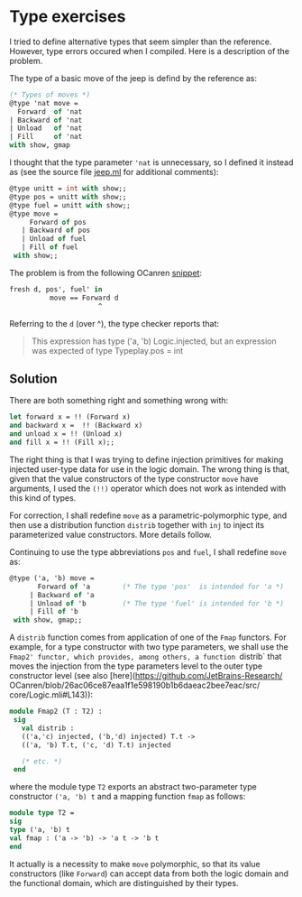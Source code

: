 
# Type exercises

I tried to define alternative types that seem simpler than the reference.
However, type errors occured when I compiled. Here is a description of the
problem.

The type of a basic move of the jeep is defind by the reference as:

```ocaml
(* Types of moves *)
@type 'nat move =
  Forward  of 'nat
| Backward of 'nat
| Unload   of 'nat
| Fill     of 'nat
with show, gmap
```

I thought that the type parameter `'nat` is unnecessary,
so I defined it instead as (see the source file [jeep.ml](jeep.ml)
for additional comments):

```ocaml
@type unitt = int with show;;
@type pos = unitt with show;;
@type fuel = unitt with show;;
@type move =
     Forward of pos
   | Backward of pos
   | Unload of fuel
   | Fill of fuel
 with show;;
```

The problem is from the following OCanren [snippet](https://github.com/YueLiPicasso/intro_ocaml/blob/bc738c6cf1744d764ee2c4d7c4a1c4fcc2072e0d/OCanren_exercises/JeepProblem/typeplay/jeep.ml#L204):

```ocaml
fresh d, pos', fuel' in
          move == Forward d
	                  ^
```

Referring to the `d` (over ^), the type checker reports that:
> This expression has type ('a, 'b) Logic.injected,
       but an expression was expected of type Typeplay.pos = int


## Solution

There are both something right and something wrong with:

```ocaml
let forward x = !! (Forward x)
and backward x =  !! (Backward x)
and unload x = !! (Unload x)
and fill x = !! (Fill x);;
```

The right thing is that I was trying to define injection primitives for
making injected user-type data for use in the logic domain.  The wrong thing
 is that, given that the value constructors of the type constructor
`move` have arguments, I used the `(!!)` operator which does not work as
intended with this kind of types.

For correction, I shall redefine `move` as a parametric-polymorphic
type, and then use a distribution function `distrib` together with `inj` to
inject its parameterized value constructors. More details follow.

Continuing to use the type abbreviations `pos` and `fuel`,
I shall redefine `move` as:

```ocaml
@type ('a, 'b) move =
       Forward of 'a        (* The type 'pos'  is intended for 'a *)
     | Backward of 'a
     | Unload of 'b         (* The type 'fuel' is intended for 'b *)
     | Fill of 'b
 with show, gmap;;
```

A `distrib` function comes from application of one of the `Fmap` functors.
For example, for a type constructor with two type parameters,
we shall use the `Fmap2' functor, which provides, among others, a function
`distrib` that moves the injection from the type parameters
 level to the outer type constructor level
 (see also [here](https://github.com/JetBrains-Research/
 OCanren/blob/26ac06ce87eaa1f1e598190b1b6daeac2bee7eac/src/
 core/Logic.mli#L143)): 

```ocaml
module Fmap2 (T : T2) :
 sig
   val distrib :
   (('a,'c) injected, ('b,'d) injected) T.t ->
   (('a, 'b) T.t, ('c, 'd) T.t) injected

   (* etc. *)
 end
```
 where the module type `T2` exports an abstract two-parameter type constructor
  `('a, 'b) t` and a mapping function `fmap` as follows:
  

```ocaml
module type T2 =
sig
type ('a, 'b) t
val fmap : ('a -> 'b) -> 'a t -> 'b t
end
```

It actually is a necessity to make `move` polymorphic, so that its value
constructors (like `Forward`) can accept data  from both the logic domain and
 the functional domain, which are  distinguished by their types.   
